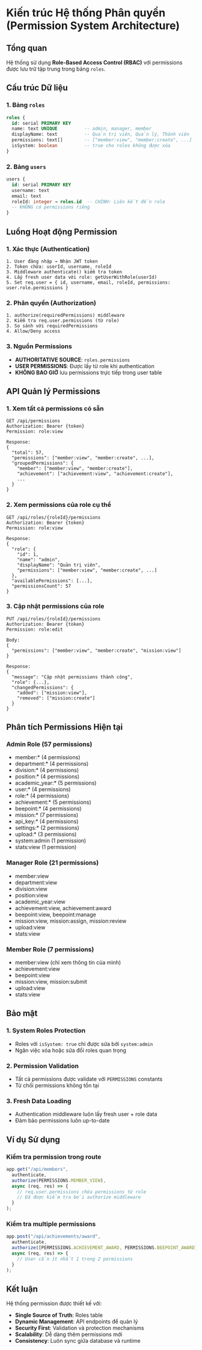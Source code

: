 # Kiến trúc Hệ thống Phân quyền (Permission System Architecture)

## Tổng quan

Hệ thống sử dụng **Role-Based Access Control (RBAC)** với permissions được lưu trữ tập trung trong bảng `roles`.

## Cấu trúc Dữ liệu

### 1. Bảng `roles`
```sql
roles {
  id: serial PRIMARY KEY
  name: text UNIQUE          -- admin, manager, member
  displayName: text          -- Quản trị viên, Quản lý, Thành viên  
  permissions: text[]        -- ["member:view", "member:create", ...]
  isSystem: boolean          -- true cho roles không được xóa
}
```

### 2. Bảng `users`
```sql
users {
  id: serial PRIMARY KEY
  username: text
  email: text
  roleId: integer → roles.id  -- CHÍNH: Liên kết đến role
  -- KHÔNG có permissions riêng
}
```

## Luồng Hoạt động Permission

### 1. Xác thực (Authentication)
```
1. User đăng nhập → Nhận JWT token
2. Token chứa: userId, username, roleId
3. Middleware authenticate() kiểm tra token
4. Lấy fresh user data với role: getUserWithRole(userId)
5. Set req.user = { id, username, email, roleId, permissions: user.role.permissions }
```

### 2. Phân quyền (Authorization)  
```
1. authorize(requiredPermissions) middleware
2. Kiểm tra req.user.permissions (từ role)
3. So sánh với requiredPermissions
4. Allow/Deny access
```

### 3. Nguồn Permissions
- **AUTHORITATIVE SOURCE**: `roles.permissions` 
- **USER PERMISSIONS**: Được lấy từ role khi authentication
- **KHÔNG BAO GIỜ** lưu permissions trực tiếp trong user table

## API Quản lý Permissions

### 1. Xem tất cả permissions có sẵn
```
GET /api/permissions
Authorization: Bearer {token}
Permission: role:view

Response:
{
  "total": 57,
  "permissions": ["member:view", "member:create", ...],
  "groupedPermissions": {
    "member": ["member:view", "member:create"],
    "achievement": ["achievement:view", "achievement:create"],
    ...
  }
}
```

### 2. Xem permissions của role cụ thể
```
GET /api/roles/{roleId}/permissions
Authorization: Bearer {token}  
Permission: role:view

Response:
{
  "role": {
    "id": 1,
    "name": "admin", 
    "displayName": "Quản trị viên",
    "permissions": ["member:view", "member:create", ...]
  },
  "availablePermissions": [...],
  "permissionsCount": 57
}
```

### 3. Cập nhật permissions của role
```
PUT /api/roles/{roleId}/permissions
Authorization: Bearer {token}
Permission: role:edit

Body:
{
  "permissions": ["member:view", "member:create", "mission:view"]
}

Response:
{
  "message": "Cập nhật permissions thành công",
  "role": {...},
  "changedPermissions": {
    "added": ["mission:view"],
    "removed": ["mission:create"]
  }
}
```

## Phân tích Permissions Hiện tại

### Admin Role (57 permissions)
- member:* (4 permissions)
- department:* (4 permissions) 
- division:* (4 permissions)
- position:* (4 permissions)
- academic_year:* (5 permissions)
- user:* (4 permissions)
- role:* (4 permissions)
- achievement:* (5 permissions)
- beepoint:* (4 permissions)
- mission:* (7 permissions)
- api_key:* (4 permissions)
- settings:* (2 permissions)
- upload:* (3 permissions)
- system:admin (1 permission)
- stats:view (1 permission)

### Manager Role (21 permissions)
- member:view
- department:view
- division:view  
- position:view
- academic_year:view
- achievement:view, achievement:award
- beepoint:view, beepoint:manage
- mission:view, mission:assign, mission:review
- upload:view
- stats:view

### Member Role (7 permissions)
- member:view (chỉ xem thông tin của mình)
- achievement:view
- beepoint:view
- mission:view, mission:submit
- upload:view
- stats:view

## Bảo mật

### 1. System Roles Protection
- Roles với `isSystem: true` chỉ được sửa bởi `system:admin`
- Ngăn việc xóa hoặc sửa đổi roles quan trọng

### 2. Permission Validation
- Tất cả permissions được validate với `PERMISSIONS` constants
- Từ chối permissions không tồn tại

### 3. Fresh Data Loading
- Authentication middleware luôn lấy fresh user + role data
- Đảm bảo permissions luôn up-to-date

## Ví dụ Sử dụng

### Kiểm tra permission trong route
```javascript
app.get("/api/members", 
  authenticate, 
  authorize(PERMISSIONS.MEMBER_VIEW), 
  async (req, res) => {
    // req.user.permissions chứa permissions từ role
    // Đã được kiểm tra bởi authorize middleware
  }
);
```

### Kiểm tra multiple permissions
```javascript
app.post("/api/achievements/award",
  authenticate,
  authorize([PERMISSIONS.ACHIEVEMENT_AWARD, PERMISSIONS.BEEPOINT_AWARD]),
  async (req, res) => {
    // User cần ít nhất 1 trong 2 permissions
  }
);
```

## Kết luận

Hệ thống permission được thiết kế với:
- **Single Source of Truth**: Roles table
- **Dynamic Management**: API endpoints để quản lý
- **Security First**: Validation và protection mechanisms
- **Scalability**: Dễ dàng thêm permissions mới
- **Consistency**: Luôn sync giữa database và runtime